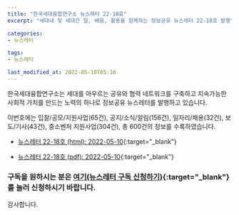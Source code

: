 ```yaml
---
title: "한국세대융합연구소 뉴스레터 22-18호"
excerpt: "세대내 및 세대간 일, 배움, 활동을 함께하는 정보공유 뉴스레터 22-18호 발행" 

categories:
- 뉴스레터

tags:
- 뉴스레터

last_modified_at: 2022-05-10T05:10
---
```


한국세대융합연구소는 세대를 아우르는 공유와 협력 네트워크를 구축하고 지속가능한 사회적 가치를 만드는 노력의 하나로 정보공유 뉴스레터를 발행하고 있습니다.

이번호에는 입찰/공모/지원사업(65건), 공지/소식/알림(156건), 일자리/채용(32건), 보도/기사(43건), 중소벤처 지원사업(304건), 총 600건의 정보를 수록하였습니다.

* [뉴스레터 22-18호 (html): 2022-05-10](https://gcrcenter.github.io/assets/htmls/gcrc_news_letter_20220510.html){:target="_blank"}

* [뉴스레터 22-18호 (pdf): 2022-05-10](https://gcrcenter.github.io/assets/pdfs/news_letter_20220510.pdf){:target="_blank"}


### 구독을 원하시는 분은 [여기(뉴스레터 구독 신청하기)](https://forms.gle/MJ5gVHCdunBXXWVB7){:target="_blank"} 를 눌러 신청하시기 바랍니다.


감사합니다.